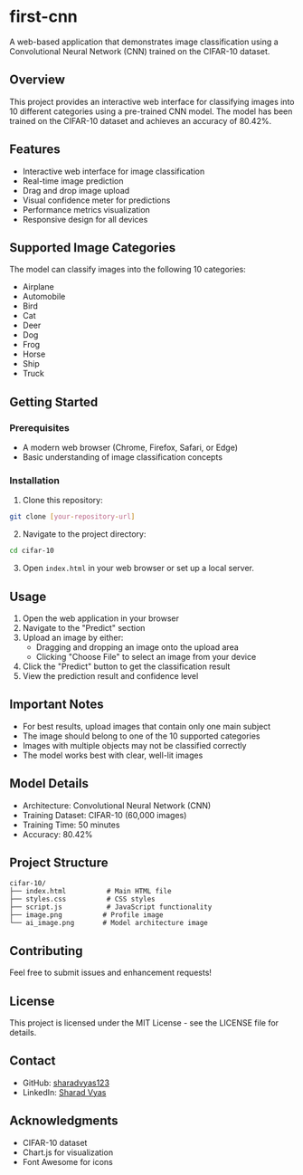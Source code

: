 # first-cnn
A web-based application that demonstrates image classification using a Convolutional Neural Network (CNN) trained on the CIFAR-10 dataset.

## Overview

This project provides an interactive web interface for classifying images into 10 different categories using a pre-trained CNN model. The model has been trained on the CIFAR-10 dataset and achieves an accuracy of 80.42%.

## Features

- Interactive web interface for image classification
- Real-time image prediction
- Drag and drop image upload
- Visual confidence meter for predictions
- Performance metrics visualization
- Responsive design for all devices

## Supported Image Categories

The model can classify images into the following 10 categories:
- Airplane
- Automobile
- Bird
- Cat
- Deer
- Dog
- Frog
- Horse
- Ship
- Truck

## Getting Started

### Prerequisites

- A modern web browser (Chrome, Firefox, Safari, or Edge)
- Basic understanding of image classification concepts

### Installation

1. Clone this repository:
```bash
git clone [your-repository-url]
```

2. Navigate to the project directory:
```bash
cd cifar-10
```

3. Open `index.html` in your web browser or set up a local server.

## Usage

1. Open the web application in your browser
2. Navigate to the "Predict" section
3. Upload an image by either:
   - Dragging and dropping an image onto the upload area
   - Clicking "Choose File" to select an image from your device
4. Click the "Predict" button to get the classification result
5. View the prediction result and confidence level

## Important Notes

- For best results, upload images that contain only one main subject
- The image should belong to one of the 10 supported categories
- Images with multiple objects may not be classified correctly
- The model works best with clear, well-lit images

## Model Details

- Architecture: Convolutional Neural Network (CNN)
- Training Dataset: CIFAR-10 (60,000 images)
- Training Time: 50 minutes
- Accuracy: 80.42%

## Project Structure

```
cifar-10/
├── index.html          # Main HTML file
├── styles.css          # CSS styles
├── script.js           # JavaScript functionality
├── image.png          # Profile image
└── ai_image.png       # Model architecture image
```

## Contributing

Feel free to submit issues and enhancement requests!

## License

This project is licensed under the MIT License - see the LICENSE file for details.

## Contact

- GitHub: [sharadvyas123](https://github.com/sharadvyas123)
- LinkedIn: [Sharad Vyas](https://www.linkedin.com/in/sharad-vyas-270310324/)

## Acknowledgments

- CIFAR-10 dataset
- Chart.js for visualization
- Font Awesome for icons 
